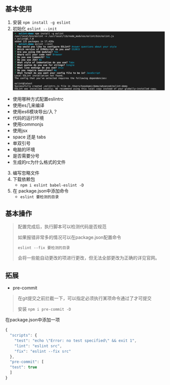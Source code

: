 ## 基本使用 
1. 安装 `npm install -g eslint`
2. 初始化 `eslint --init`
![](./img/eslint--init.png)
 - 使用哪种方式配置eslintrc
 - 使用es几来编译
 - 使用es6模块导出/入？
 - 代码的运行环境
 - 使用commonjs
 - 使用jsx
 - space 还是 tabs
 - 单双引号
 - 电脑的环境
 - 是否需要分号
 - 生成的rc为什么格式的文件
3. 编写忽略文件
4. 下载依赖包 
   - `npm i eslint babel-eslint -D`
5. 在 package.json中添加命令
   - `eslint 要检测的目录`

## 基本操作
> 配置完成后，执行脚本可以检测代码是否规范
>
> 如果报错非常多的情况可以在package.json配置命令
>
> `eslint --fix 要检测的目录`
>
> 会将一些能自动更改的项进行更改，但无法全部更改为正确的详见官网。

## 拓展

- pre-commit

> 在git提交之前拦截一下，可以指定必须执行某项命令通过了才可提交
>
> 安装 `npm i pre-commit -D`

在package.json中添加一项

```js
{
  "scripts": {
    "test": "echo \"Error: no test specified\" && exit 1",
    "lint": "eslint src",
    "fix": "eslint --fix src"
  },
  "pre-commit": [
  "test": true
  ]
}

```



